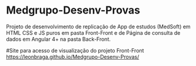 # Medgrupo-Desenv-Provas
Projeto de desenvolvimento de replicação de App de estudos (MedSoft) em HTML CSS e JS puros em pasta Front-Front e de Página de consulta de dados em Angular 4+ na pasta Back-Front.

#Site para acesso de visualização do projeto Front-Front
https://leonbraga.github.io/Medgrupo-Desenv-Provas/
